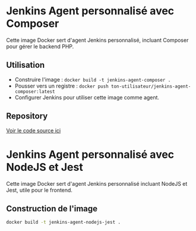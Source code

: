 # Jenkins Agent personnalisé avec Composer

Cette image Docker sert d'agent Jenkins personnalisé, incluant Composer pour gérer le backend PHP.

## Utilisation

- Construire l'image : `docker build -t jenkins-agent-composer .`
- Pousser vers un registre : `docker push ton-utilisateur/jenkins-agent-composer:latest`
- Configurer Jenkins pour utiliser cette image comme agent.

## Repository

[Voir le code source ici](https://github.com/Jswati4/MyBank.git)

# Jenkins Agent personnalisé avec NodeJS et Jest

Cette image Docker sert d'agent Jenkins personnalisé incluant NodeJS et Jest, utile pour le frontend.

## Construction de l'image

```bash
docker build -t jenkins-agent-nodejs-jest .

